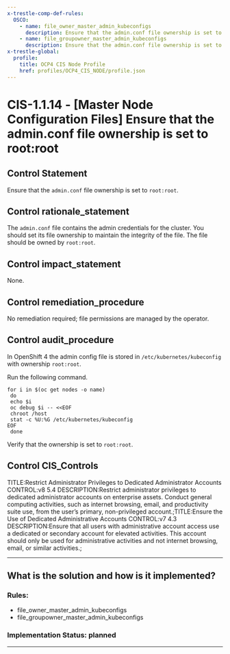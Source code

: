 ```yaml
---
x-trestle-comp-def-rules:
  OSCO:
    - name: file_owner_master_admin_kubeconfigs
      description: Ensure that the admin.conf file ownership is set to root:root
    - name: file_groupowner_master_admin_kubeconfigs
      description: Ensure that the admin.conf file ownership is set to root:root
x-trestle-global:
  profile:
    title: OCP4 CIS Node Profile
    href: profiles/OCP4_CIS_NODE/profile.json
---
```


# CIS-1.1.14 - \[Master Node Configuration Files\] Ensure that the admin.conf file ownership is set to root:root

## Control Statement

Ensure that the `admin.conf` file ownership is set to `root:root`.

## Control rationale_statement

The `admin.conf` file contains the admin credentials for the cluster. You should set its file ownership to maintain the integrity of the file. The file should be owned by `root:root`.

## Control impact_statement

None.

## Control remediation_procedure

No remediation required; file permissions are managed by the operator.

## Control audit_procedure

In OpenShift 4 the admin config file is stored in `/etc/kubernetes/kubeconfig` with ownership `root:root`.

Run the following command.

```
for i in $(oc get nodes -o name)
 do
 echo $i
 oc debug $i -- <<EOF
 chroot /host
 stat -c %U:%G /etc/kubernetes/kubeconfig
EOF
 done
```

Verify that the ownership is set to `root:root`.

## Control CIS_Controls

TITLE:Restrict Administrator Privileges to Dedicated Administrator Accounts CONTROL:v8 5.4 DESCRIPTION:Restrict administrator privileges to dedicated administrator accounts on enterprise assets. Conduct general computing activities, such as internet browsing, email, and productivity suite use, from the user’s primary, non-privileged account.;TITLE:Ensure the Use of Dedicated Administrative Accounts CONTROL:v7 4.3 DESCRIPTION:Ensure that all users with administrative account access use a dedicated or secondary account for elevated activities. This account should only be used for administrative activities and not internet browsing, email, or similar activities.;

______________________________________________________________________

## What is the solution and how is it implemented?

<!-- For implementation status enter one of: implemented, partial, planned, alternative, not-applicable -->

<!-- Note that the list of rules under ### Rules: is read-only and changes will not be captured after assembly to JSON -->

<!-- Add control implementation description here for control: CIS-1.1.14 -->

### Rules:

  - file_owner_master_admin_kubeconfigs
  - file_groupowner_master_admin_kubeconfigs

### Implementation Status: planned

______________________________________________________________________
